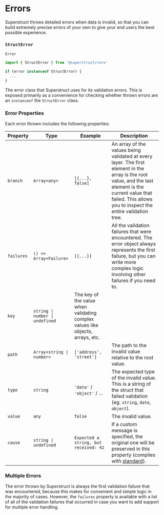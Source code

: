 # Errors

Superstruct throws detailed errors when data is invalid, so that you can build extremely precise errors of your own to give your end users the best possible experience.

### `StructError`

`Error`

```ts
import { StructError } from '@superstruct/core'

if (error instanceof StructError) {
  ...
}
```

The error class that Superstruct uses for its validation errors. This is exposed primarily as a convenience for checking whether thrown errors are an `instanceof` the `StructError` class.

### Error Properties

Each error thrown includes the following properties:

| **Property** | **Type**                        | **Example**                                                                    | **Description**                                                                                                                                                                                                        |
| ------------ | ------------------------------- | ------------------------------------------------------------------------------ | ---------------------------------------------------------------------------------------------------------------------------------------------------------------------------------------------------------------------- |
| `branch`     | `Array<any>`                    | `[{...}, false]`                                                               | An array of the values being validated at every layer. The first element in the array is the root value, and the last element is the current value that failed. This allows you to inspect the entire validation tree. |
| `failures`   | `() => Array<Failure>`          | `[{...}]`                                                                      | All the validation failures that were encountered. The error object always represents the first failure, but you can write more complex logic involving other failures if you need to.                                 |  |
| `key`        | `string \| number \| undefined` | The key of the value when validating complex values like objects, arrays, etc. |
| `path`       | `Array<string \| number>`       | `['address', 'street']`                                                        | The path to the invalid value relative to the root value.                                                                                                                                                              |
| `type`       | `string`                        | `'date'` / `'object'` / …                                                      | The expected type of the invalid value. This is a string of the struct that failed validation (eg. `string`, `date`, `object`).                                                                                        |
| `value`      | `any`                           | `false`                                                                        | The invalid value.                                                                                                                                                                                                     |
| `cause`      | `string \| undefined`           | `Expected a string, but received: 42`                                          | If a custom message is specified, the original one will be preserved in this property (complies with [standard](https://developer.mozilla.org/en-US/docs/Web/JavaScript/Reference/Global_Objects/Error/cause)).        |
### Multiple Errors

The error thrown by Superstruct is always the first validation failure that was encountered, because this makes for convenient and simple logic in the majority of cases. However, the `failures` property is available with a list of all of the validation failures that occurred in case you want to add support for multiple error handling.
